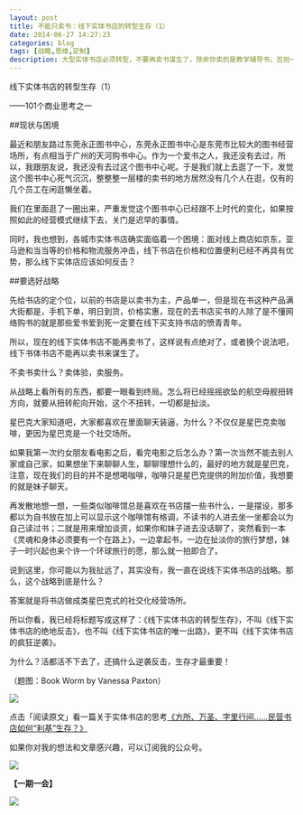 ```yaml
---
layout: post
title: 不能只卖书：线下实体书店的转型生存（1）
date: 2014-06-27 14:27:23
categories: blog
tags: [战略,思维,定制]
description: 大型实体书店必须转型，不要再卖书谋生了，除非你卖的是教学辅导书，否则一定会死掉，而且死得很惨，那么怎么办？战略转移。
---
```


线下实体书店的转型生存（1）

——101个商业思考之一

##现状与困境

最近和朋友路过东莞永正图书中心，东莞永正图书中心是东莞市比较大的图书经营场所，有点相当于广州的天河购书中心。作为一个爱书之人，我还没有去过，所以，我跟朋友说，我还没有去过这个图书中心呢。于是我们就上去逛了一下，发觉这个图书中心死气沉沉，整整整一层楼的卖书的地方居然没有几个人在逛，仅有的几个员工在闲逛懒坐着。

我们在里面逛了一圈出来，严重发觉这个图书中心已经跟不上时代的变化，如果按照如此的经营模式继续下去，关门是迟早的事情。

同时，我也想到，各城市实体书店确实面临着一个困境：面对线上商店如京东，亚马逊和当当等的价格和物流服务冲击，线下书店在价格和位置便利已经不再具有优势，那么线下实体店应该如何反击？

##要选好战略

先给书店的定个位，以前的书店是以卖书为主，产品单一，但是现在书这种产品满大街都是，手机下单，明日到货，价格实惠，现在的去书店买书的人除了是不懂网络购书的就是那些爱书爱到死一定要在线下买支持书店的愤青青年。

所以，现在的线下实体书店不能再卖书了，这样说有点绝对了，或者换个说法吧，线下书体书店不能再以卖书来谋生了。

不卖书卖什么？卖体验，卖服务。

从战略上看所有的东西，都要一眼看到终局。怎么将已经摇摇欲坠的航空母舰扭转方向，就要从扭转舵向开始，这个不扭转，一切都是扯淡。

星巴克大家知道吧，大家都喜欢在里面聊天装逼，为什么？不仅仅是星巴克卖咖啡，更因为星巴克是一个社交场所。

如果我第一次约女朋友看电影之后，看完电影之后怎么办？第一次当然不能去别人家或自己家，如果想坐下来聊聊人生，聊聊理想什么的，最好的地方就是星巴克，注意，现在我们的目的并不是想喝咖啡，咖啡只是星巴克提供的附加价值，我想要的就是妹子聊天。

再发散地想一想，一些类似咖啡馆总是喜欢在书店摆一些书什么，一是摆设，那多都以为自书放在加上可以显示这个咖啡馆有格调，不读书的人进去坐一坐都会以为自己读过书；二就是用来增加谈资，如果你和妹子进去没话聊了，突然看到一本《灵魂和身体必须要有一个在路上》，一边拿起书，一边在扯淡你的旅行梦想，妹子一时兴起也来个许一个环球旅行的愿，那么就一拍即合了。

说到这里，你可能以为我扯远了，其实没有，我一直在说线下实体书店的战略。那么，这个战略到底是什么？

答案就是将书店做成类星巴克式的社交化经营场所。

所以你看，我已经将标题写成这样了：《线下实体书店的转型生存》，不叫《线下实体书店的绝地反击》，也不叫《线下实体书店的唯一出路》，更不叫《线下实体书店的疯狂逆袭》。

为什么？活都活不下去了，还搞什么逆袭反击，生存才最重要！

（题图：Book Worm by Vanessa Paxton）

![](http://cnfeat.qiniudn.com/mHDSX.png)

点击「阅读原文」看一篇关于实体书店的思考[《方所、万圣、字里行间……民营书店如何“利基”生存？》](http://www.huxiu.com/article/25728/1.html)

如果你对我的想法和文章感兴趣，可以订阅我的公众号。

![](http://cnfeat.qiniudn.com/1000.png)

**【一期一会】**

![](http://cnfeat.qiniudn.com/4ba6200f06c2a07f42f32642d09da76e.jpg)


